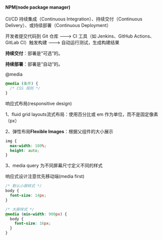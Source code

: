 #### NPM(node package manager)

CI/CD 持续集成（Continuous Integration）、持续交付（Continuous Delivery）、或持续部署（Continuous Deployment）

开发者提交代码到 Git 仓库 ---> CI 工具（如 Jenkins、GitHub Actions、GitLab CI）触发构建 ---> 自动运行测试，生成构建结果

**持续交付**：部署是“可选”的。

**持续部署**：部署是“自动”的。



@media 

```css
@media (条件) {
  /* CSS 规则 */
}
```

响应式布局(responsitive design)

1、fluid grid layouts流式布局：使用百分比或 em 作为单位，而不是固定像素（px）

2、弹性布局**Flexible Images**：根据父组件的大小展示

```css
img {
  max-width: 100%;
  height: auto;
}
```

3、media query 为不同屏幕尺寸定义不同的样式

响应式设计注意优先移动端(media first)

```css
/* 默认小屏样式 */
body {
  font-size: 14px;
}

/* 大屏样式 */
@media (min-width: 900px) {
  body {
    font-size: 16px;
  }
}
```

